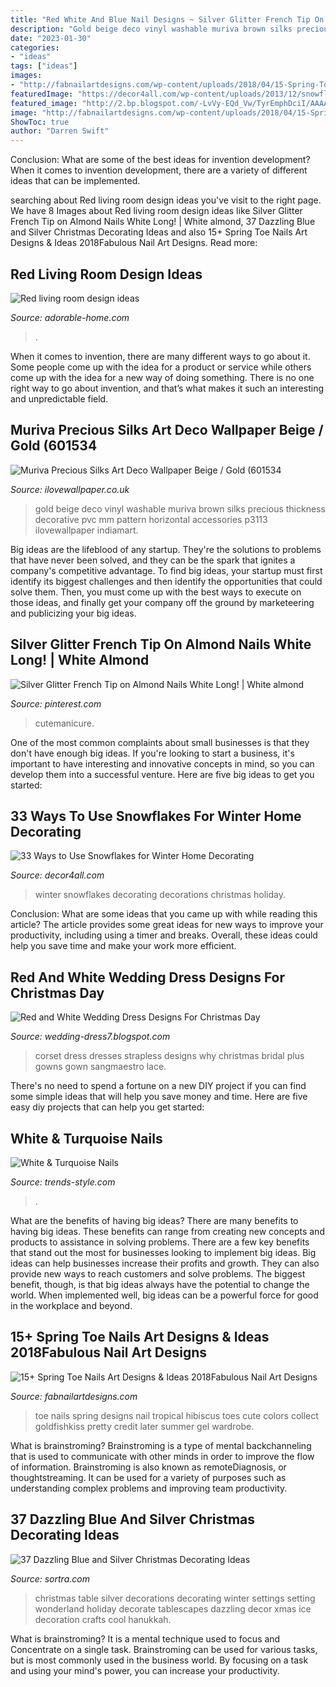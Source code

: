 ```yaml
---
title: "Red White And Blue Nail Designs ~ Silver Glitter French Tip On Almond Nails White Long!"
description: "Gold beige deco vinyl washable muriva brown silks precious thickness decorative pvc mm pattern horizontal accessories p3113 ilovewallpaper indiamart"
date: "2023-01-30"
categories:
- "ideas"
tags: ["ideas"]
images:
- "http://fabnailartdesigns.com/wp-content/uploads/2018/04/15-Spring-Toe-Nails-Art-Designs-Ideas-2018-2.jpg"
featuredImage: "https://decor4all.com/wp-content/uploads/2013/12/snowflakes-holiday-decorations-winter-decorating-ideas-20.jpg"
featured_image: "http://2.bp.blogspot.com/-LvVy-EQd_Vw/TyrEmphDciI/AAAAAAAABEU/vBZyJqot8iU/s1600/Red-and-white-wedding-dress-11.jpg"
image: "http://fabnailartdesigns.com/wp-content/uploads/2018/04/15-Spring-Toe-Nails-Art-Designs-Ideas-2018-2.jpg"
ShowToc: true
author: "Darren Swift"
---
```



Conclusion: What are some of the best ideas for invention development?
When it comes to invention development, there are a variety of different ideas that can be implemented.

	

		
searching about Red living room design ideas you've visit to the right page. We have 8 Images about Red living room design ideas like Silver Glitter French Tip on Almond Nails White Long! | White almond, 37 Dazzling Blue and Silver Christmas Decorating Ideas and also 15+ Spring Toe Nails Art Designs &amp; Ideas 2018Fabulous Nail Art Designs. Read more:
		
    
## Red Living Room Design Ideas

<img loading=lazy src="https://adorable-home.com/wp-content/gallery/red-living-room-design-ideas/red-living-room-design-ideas-4.jpg" onerror="this.onerror=null;this.src='https://tse4.mm.bing.net/th?id=OIP.qEtSGrbQtZdX_manp6MywgHaFj&amp;pid=15.1';" alt="Red living room design ideas">

_Source: adorable-home.com_

>. 

	

When it comes to invention, there are many different ways to go about it. Some people come up with the idea for a product or service while others come up with the idea for a new way of doing something. There is no one right way to go about invention, and that’s what makes it such an interesting and unpredictable field.

    
## Muriva Precious Silks Art Deco Wallpaper Beige / Gold (601534

<img loading=lazy src="https://www.ilovewallpaper.co.uk/images/muriva-precious-silks-art-deco-wallpaper-beige-gold-601534-p3113-7118_image.jpg" onerror="this.onerror=null;this.src='https://tse1.mm.bing.net/th?id=OIP.0PUasLTnvjbSJP0J-QFAWgHaHa&amp;pid=15.1';" alt="Muriva Precious Silks Art Deco Wallpaper Beige / Gold (601534">

_Source: ilovewallpaper.co.uk_

>gold beige deco vinyl washable muriva brown silks precious thickness decorative pvc mm pattern horizontal accessories p3113 ilovewallpaper indiamart. 

	

Big ideas are the lifeblood of any startup. They're the solutions to problems that have never been solved, and they can be the spark that ignites a company's competitive advantage. To find big ideas, your startup must first identify its biggest challenges and then identify the opportunities that could solve them. Then, you must come up with the best ways to execute on those ideas, and finally get your company off the ground by marketeering and publicizing your big ideas.

    
## Silver Glitter French Tip On Almond Nails White Long! | White Almond

<img loading=lazy src="https://i.pinimg.com/736x/a6/2f/e3/a62fe3755ee47a30b85179297f8afbff.jpg" onerror="this.onerror=null;this.src='https://tse4.mm.bing.net/th?id=OIP.ROJiyy7_E9W7AapoqCr_vAHaJ3&amp;pid=15.1';" alt="Silver Glitter French Tip on Almond Nails White Long! | White almond">

_Source: pinterest.com_

>cutemanicure. 

	

One of the most common complaints about small businesses is that they don't have enough big ideas. If you're looking to start a business, it's important to have interesting and innovative concepts in mind, so you can develop them into a successful venture. Here are five big ideas to get you started: 

    
## 33 Ways To Use Snowflakes For Winter Home Decorating

<img loading=lazy src="https://decor4all.com/wp-content/uploads/2013/12/snowflakes-holiday-decorations-winter-decorating-ideas-20.jpg" onerror="this.onerror=null;this.src='https://tse1.mm.bing.net/th?id=OIP.nPCTufA5Y1IM1z_4a_j3WQAAAA&amp;pid=15.1';" alt="33 Ways to Use Snowflakes for Winter Home Decorating">

_Source: decor4all.com_

>winter snowflakes decorating decorations christmas holiday. 

	

Conclusion: What are some ideas that you came up with while reading this article?
The article provides some great ideas for new ways to improve your productivity, including using a timer and breaks. Overall, these ideas could help you save time and make your work more efficient.

    
## Red And White Wedding Dress Designs For Christmas Day

<img loading=lazy src="http://2.bp.blogspot.com/-LvVy-EQd_Vw/TyrEmphDciI/AAAAAAAABEU/vBZyJqot8iU/s1600/Red-and-white-wedding-dress-11.jpg" onerror="this.onerror=null;this.src='https://tse2.mm.bing.net/th?id=OIP.SiKPDRsRvmTNUmpFvYT1hgHaKX&amp;pid=15.1';" alt="Red and White Wedding Dress Designs For Christmas Day">

_Source: wedding-dress7.blogspot.com_

>corset dress dresses strapless designs why christmas bridal plus gowns gown sangmaestro lace. 

	

There's no need to spend a fortune on a new DIY project if you can find some simple ideas that will help you save money and time. Here are five easy diy projects that can help you get started: 

    
## White &amp; Turquoise Nails

<img loading=lazy src="https://trends-style.com/wp-content/uploads/2013/11/nails15.jpg" onerror="this.onerror=null;this.src='https://tse3.mm.bing.net/th?id=OIP.GCuNM20V8b1fC9vxElyHNgHaJ3&amp;pid=15.1';" alt="White &amp; Turquoise Nails">

_Source: trends-style.com_

>. 

	

What are the benefits of having big ideas?
There are many benefits to having big ideas. These benefits can range from creating new concepts and products to assistance in solving problems. There are a few key benefits that stand out the most for businesses looking to implement big ideas. 
Big ideas can help businesses increase their profits and growth. They can also provide new ways to reach customers and solve problems. The biggest benefit, though, is that big ideas always have the potential to change the world. When implemented well, big ideas can be a powerful force for good in the workplace and beyond.

    
## 15+ Spring Toe Nails Art Designs &amp; Ideas 2018Fabulous Nail Art Designs

<img loading=lazy src="http://fabnailartdesigns.com/wp-content/uploads/2018/04/15-Spring-Toe-Nails-Art-Designs-Ideas-2018-2.jpg" onerror="this.onerror=null;this.src='https://tse1.mm.bing.net/th?id=OIP.HxM8nOz5ffKiKdGHrlQLYwHaJP&amp;pid=15.1';" alt="15+ Spring Toe Nails Art Designs &amp; Ideas 2018Fabulous Nail Art Designs">

_Source: fabnailartdesigns.com_

>toe nails spring designs nail tropical hibiscus toes cute colors collect goldfishkiss pretty credit later summer gel wardrobe. 

	

What is brainstroming?
Brainstroming is a type of mental backchanneling that is used to communicate with other minds in order to improve the flow of information. Brainstroming is also known as remoteDiagnosis, or thoughtstreaming. It can be used for a variety of purposes such as understanding complex problems and improving team productivity.

    
## 37 Dazzling Blue And Silver Christmas Decorating Ideas

<img loading=lazy src="https://www.sortra.com/wp-content/uploads/2014/12/christmas-silver-blue-decor18.jpg" onerror="this.onerror=null;this.src='https://tse3.mm.bing.net/th?id=OIP.we-7GqP-GrvBTAXy-FH_gAAAAA&amp;pid=15.1';" alt="37 Dazzling Blue and Silver Christmas Decorating Ideas">

_Source: sortra.com_

>christmas table silver decorations decorating winter settings setting wonderland holiday decorate tablescapes dazzling decor xmas ice decoration crafts cool hanukkah. 

	

What is brainstroming? It is a mental technique used to focus and Concentrate on a single task. Brainstroming can be used for various tasks, but is most commonly used in the business world. By focusing on a task and using your mind's power, you can increase your productivity.

